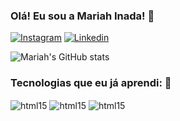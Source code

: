 
### Olá! Eu sou a Mariah Inada! 🤚

[![Instagram](https://img.shields.io/badge/Instagram-E4405F?style=for-the-badge&logo=instagram&logoColor=white)](https://www.instagram.com/zxmariah/)
[![Linkedin](https://img.shields.io/badge/LinkedIn-0077B5?style=for-the-badge&logo=linkedin&logoColor=white)](https://www.linkedin.com/in/mariahinada/)

![Mariah's GitHub stats](https://github-readme-stats.vercel.app/api?username=devmariah&show_icons=true&theme=radical)

### Tecnologias que eu já aprendi: 🤖
<div style="display: inline_block">
 <img align="center" alt="html15" src=https://img.shields.io/badge/HTML-239120?style=for-the-badge&logo=html5&logoColor=white>
<img align="center" alt="html15" src=https://img.shields.io/badge/CSS-239120?&style=for-the-badge&logo=css3&logoColor=white
 div style="display: inline_block"> <img align="center" alt="html15" src=https://img.shields.io/badge/JavaScript-F7DF1E?style=for-the-badge&logo=javascript&logoColor=black
 div style="display: inline_block"><br/>
